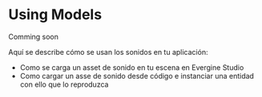 # Using Models
Comming soon

Aquí se describe cómo se usan los sonidos en tu aplicación:
- Como se carga un asset de sonido en tu escena en Evergine Studio
- Como cargar un asse de sonido desde código e instanciar una entidad con ello que lo reproduzca